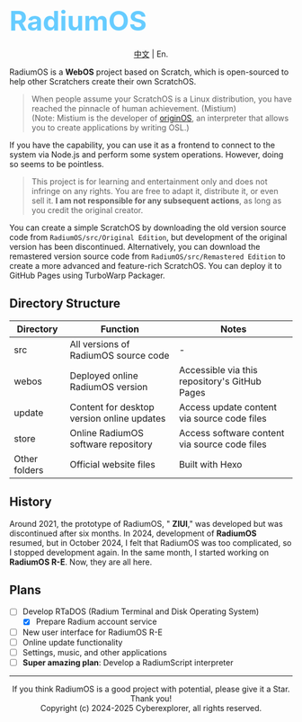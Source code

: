# <font color="#66ccff" size="36">RadiumOS</font>

<div style="text-align:center">

[中文](https://github.com/LanwyWriteXU/RadiumOS/blob/main/README.md ) | En.

</div>

RadiumOS is a **WebOS** project based on Scratch, which is open-sourced to help other Scratchers create their own ScratchOS.

> When people assume your ScratchOS is a Linux distribution, you have reached the pinnacle of human achievement. (Mistium)  
> (Note: Mistium is the developer of [originOS](https://github.com/Mistium/Origin-OS ), an interpreter that allows you to create applications by writing OSL.)

If you have the capability, you can use it as a frontend to connect to the system via Node.js and perform some system operations. However, doing so seems to be pointless.

> This project is for learning and entertainment only and does not infringe on any rights. You are free to adapt it, distribute it, or even sell it. **I am not responsible for any subsequent actions**, as long as you credit the original creator.

You can create a simple ScratchOS by downloading the old version source code from `RadiumOS/src/Original Edition`, but development of the original version has been discontinued. Alternatively, you can download the remastered version source code from `RadiumOS/src/Remastered Edition` to create a more advanced and feature-rich ScratchOS. You can deploy it to GitHub Pages using TurboWarp Packager.

## Directory Structure

| Directory | Function | Notes |
| --- | --- | --- |
| src | All versions of RadiumOS source code | - |
| webos | Deployed online RadiumOS version | Accessible via this repository's GitHub Pages |
| update | Content for desktop version online updates | Access update content via source code files |
| store | Online RadiumOS software repository | Access software content via source code files |
| Other folders | Official website files | Built with Hexo |

## History

Around 2021, the prototype of RadiumOS, " **ZIUI**," was developed but was discontinued after six months. In 2024, development of **RadiumOS** resumed, but in October 2024, I felt that RadiumOS was too complicated, so I stopped development again. In the same month, I started working on **RadiumOS R-E**. Now, they are all here.

## Plans

- [ ] Develop RTaDOS (Radium Terminal and Disk Operating System)
    - [x] Prepare Radium account service
- [ ] New user interface for RadiumOS R-E
- [ ] Online update functionality
- [ ] Settings, music, and other applications
- [ ] **Super amazing plan**: Develop a RadiumScript interpreter

***  
<div style="text-align:center">If you think RadiumOS is a good project with potential, please give it a Star. Thank you!</div>  
<div style="text-align:center">Copyright (c) 2024-2025 Cyberexplorer, all rights reserved.</div>